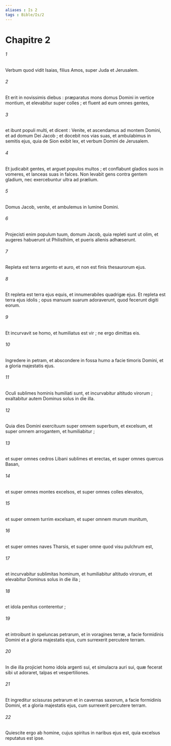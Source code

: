 ```yaml
---
aliases : Is 2
tags : Bible/Is/2
---
```


# Chapitre 2

###### 1
Verbum quod vidit Isaias, filius Amos, super Juda et Jerusalem.
###### 2
Et erit in novissimis diebus : præparatus mons domus Domini in vertice montium, et elevabitur super colles ; et fluent ad eum omnes gentes,
###### 3
et ibunt populi multi, et dicent : Venite, et ascendamus ad montem Domini, et ad domum Dei Jacob ; et docebit nos vias suas, et ambulabimus in semitis ejus, quia de Sion exibit lex, et verbum Domini de Jerusalem.
###### 4
Et judicabit gentes, et arguet populos multos ; et conflabunt gladios suos in vomeres, et lanceas suas in falces. Non levabit gens contra gentem gladium, nec exercebuntur ultra ad prælium.
###### 5
Domus Jacob, venite, et ambulemus in lumine Domini.
###### 6
Projecisti enim populum tuum, domum Jacob, quia repleti sunt ut olim, et augeres habuerunt ut Philisthiim, et pueris alienis adhæserunt.
###### 7
Repleta est terra argento et auro, et non est finis thesaurorum ejus.
###### 8
Et repleta est terra ejus equis, et innumerabiles quadrigæ ejus. Et repleta est terra ejus idolis ; opus manuum suarum adoraverunt, quod fecerunt digiti eorum.
###### 9
Et incurvavit se homo, et humiliatus est vir ; ne ergo dimittas eis.
###### 10
Ingredere in petram, et abscondere in fossa humo a facie timoris Domini, et a gloria majestatis ejus.
###### 11
Oculi sublimes hominis humiliati sunt, et incurvabitur altitudo virorum ; exaltabitur autem Dominus solus in die illa.
###### 12
Quia dies Domini exercituum super omnem superbum, et excelsum, et super omnem arrogantem, et humiliabitur ;
###### 13
et super omnes cedros Libani sublimes et erectas, et super omnes quercus Basan,
###### 14
et super omnes montes excelsos, et super omnes colles elevatos,
###### 15
et super omnem turrim excelsam, et super omnem murum munitum,
###### 16
et super omnes naves Tharsis, et super omne quod visu pulchrum est,
###### 17
et incurvabitur sublimitas hominum, et humiliabitur altitudo virorum, et elevabitur Dominus solus in die illa ;
###### 18
et idola penitus conterentur ;
###### 19
et introibunt in speluncas petrarum, et in voragines terræ, a facie formidinis Domini et a gloria majestatis ejus, cum surrexerit percutere terram.
###### 20
In die illa projiciet homo idola argenti sui, et simulacra auri sui, quæ fecerat sibi ut adoraret, talpas et vespertiliones.
###### 21
Et ingreditur scissuras petrarum et in cavernas saxorum, a facie formidinis Domini, et a gloria majestatis ejus, cum surrexerit percutere terram.
###### 22
Quiescite ergo ab homine, cujus spiritus in naribus ejus est, quia excelsus reputatus est ipse.
